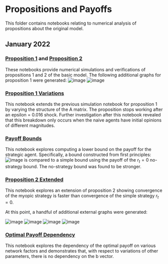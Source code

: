# Propositions and Payoffs

This folder contains notebooks relating to numerical analysis of propositions about the original model.

## January 2022

### [Proposition 1](https://github.com/jbrightuniverse/strategic_influencer_of_naive_agents/blob/main/propositions_and_payoffs/proposition_1.html) and [Proposition 2](https://github.com/jbrightuniverse/strategic_influencer_of_naive_agents/blob/main/propositions_and_payoffs/proposition_2.html)
These notebooks provide numerical simulations and verifications of propositions 1 and 2 of the basic model. The following additional graphs for proposition 1 were generated:
![image](https://user-images.githubusercontent.com/30967260/174910005-65893bea-9e94-410b-8ace-69af6ad5d1eb.png)
![image](https://user-images.githubusercontent.com/30967260/174910021-7d0dd310-2f79-4954-9bcd-a122986f4549.png)

### [Proposition 1 Variations](https://github.com/jbrightuniverse/strategic_influencer_of_naive_agents/blob/main/propositions_and_payoffs/proposition_1_variations.html)
This notebook extends the previous simulation notebook for proposition 1 by varying the structure of the A matrix. The proposition stops working after an epsilon = 0.016 shock. Further investigation after this notebook revealed that this breakdown only occurs when the naive agents have initial opinions of different magnitudes.

### [Payoff Bounds](https://github.com/jbrightuniverse/strategic_influencer_of_naive_agents/blob/main/propositions_and_payoffs/payoff_bounds.html)
This notebook explores computing a lower bound on the payoff for the strategic agent. Specifically, a bound constructed from first principles:
![image](https://user-images.githubusercontent.com/30967260/174911249-be659a1d-7082-43c7-a0c0-bc2731f07d74.png)
is compared to a simple bound using the payoff of the $r_t = 0$ no-strategy bound. The no-strategy bound was found to be stronger.

### [Proposition 2 Extended](https://github.com/jbrightuniverse/strategic_influencer_of_naive_agents/blob/main/propositions_and_payoffs/proposition_2_extended.html)
This notebook explores an extension of proposition 2 showing convergence of the myopic strategy is faster than convergence of the simple strategy $r_t = 0$.

At this point, a handful of additional external graphs were generated:

![image](https://user-images.githubusercontent.com/30967260/174914129-1cc29951-b725-486f-bc46-2c523a51d493.png)
![image](https://user-images.githubusercontent.com/30967260/174914145-6407de80-0e73-40db-b889-af6c64e0ebe0.png)
![image](https://user-images.githubusercontent.com/30967260/174914164-c0cb6fb7-7887-4bc1-a03a-df48280ce598.png)
![image](https://user-images.githubusercontent.com/30967260/174914199-e08b135b-5274-48ee-9e15-092747e63add.png)

### [Optimal Payoff Dependency](https://github.com/jbrightuniverse/strategic_influencer_of_naive_agents/blob/main/propositions_and_payoffs/optimal_payoff_dependency.html)
This notebook explores the dependency of the optimal payoff on various network factors and demonstrates that, with respect to variations of other parameters, there is no dependency on the b vector.
